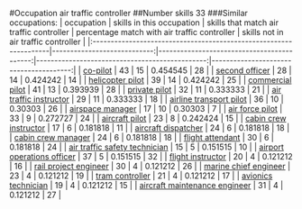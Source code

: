 #Occupation air traffic controller
##Number skills 33
###Similar occupations:
| occupation                                                        |   skills in this occupation |   skills that match air traffic controller |   percentage match with air traffic controller |   skills not in air traffic controller |
|:------------------------------------------------------------------|----------------------------:|-------------------------------------------:|-----------------------------------------------:|---------------------------------------:|
| [co-pilot](co-pilot.md)                                           |                          43 |                                         15 |                                       0.454545 |                                     28 |
| [second officer](second_officer.md)                               |                          28 |                                         14 |                                       0.424242 |                                     14 |
| [helicopter pilot](helicopter_pilot.md)                           |                          39 |                                         14 |                                       0.424242 |                                     25 |
| [commercial pilot](commercial_pilot.md)                           |                          41 |                                         13 |                                       0.393939 |                                     28 |
| [private pilot](private_pilot.md)                                 |                          32 |                                         11 |                                       0.333333 |                                     21 |
| [air traffic instructor](air_traffic_instructor.md)               |                          29 |                                         11 |                                       0.333333 |                                     18 |
| [airline transport pilot](airline_transport_pilot.md)             |                          36 |                                         10 |                                       0.30303  |                                     26 |
| [airspace manager](airspace_manager.md)                           |                          17 |                                         10 |                                       0.30303  |                                      7 |
| [air force pilot](air_force_pilot.md)                             |                          33 |                                          9 |                                       0.272727 |                                     24 |
| [aircraft pilot](aircraft_pilot.md)                               |                          23 |                                          8 |                                       0.242424 |                                     15 |
| [cabin crew instructor](cabin_crew_instructor.md)                 |                          17 |                                          6 |                                       0.181818 |                                     11 |
| [aircraft dispatcher](aircraft_dispatcher.md)                     |                          24 |                                          6 |                                       0.181818 |                                     18 |
| [cabin crew manager](cabin_crew_manager.md)                       |                          24 |                                          6 |                                       0.181818 |                                     18 |
| [flight attendant](flight_attendant.md)                           |                          30 |                                          6 |                                       0.181818 |                                     24 |
| [air traffic safety technician](air_traffic_safety_technician.md) |                          15 |                                          5 |                                       0.151515 |                                     10 |
| [airport operations officer](airport_operations_officer.md)       |                          37 |                                          5 |                                       0.151515 |                                     32 |
| [flight instructor](flight_instructor.md)                         |                          20 |                                          4 |                                       0.121212 |                                     16 |
| [rail project engineer](rail_project_engineer.md)                 |                          30 |                                          4 |                                       0.121212 |                                     26 |
| [marine chief engineer](marine_chief_engineer.md)                 |                          23 |                                          4 |                                       0.121212 |                                     19 |
| [tram controller](tram_controller.md)                             |                          21 |                                          4 |                                       0.121212 |                                     17 |
| [avionics technician](avionics_technician.md)                     |                          19 |                                          4 |                                       0.121212 |                                     15 |
| [aircraft maintenance engineer](aircraft_maintenance_engineer.md) |                          31 |                                          4 |                                       0.121212 |                                     27 |
